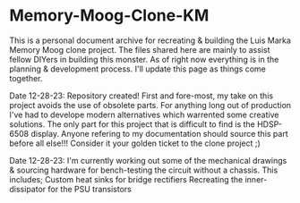 # Memory-Moog-Clone-KM
This is a personal document archive for recreating &amp; building the Luis Marka Memory Moog clone project.
The files shared here are mainly to assist fellow DIYers in building this monster.
As of right now everything is in the planning & development process. I'll update this page as things come together.

Date 12-28-23: 
Repository created! First and fore-most, my take on this project avoids the use of obsolete parts. For anything long out of production I've had to develope modern alternatives which  warrented some creative solutions. The only part for this project that is difficult to find is the HDSP-6508 display. Anyone refering to my documentation should source this part before all else!!! Consider it your golden ticket to the clone project ;)

Date 12-28-23: 
I'm currently working out some of the mechanical drawings & sourcing hardware for bench-testing the circuit without a chassis. This includes;
Custom heat sinks for bridge rectifiers
Recreating the inner-dissipator for the PSU transistors
